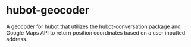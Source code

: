 # hubot-geocoder
A geocoder for hubot that utilizes the hubot-conversation package and Google Maps API to return position coordinates based on a user inputted address.